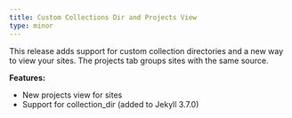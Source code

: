 ```yaml
---
title: Custom Collections Dir and Projects View
type: minor
---
```


This release adds support for custom collection directories and a new way to view your sites. The projects tab groups sites with the same source.

**Features:**

* New projects view for sites
* Support for collection\_dir (added to Jekyll 3.7.0)